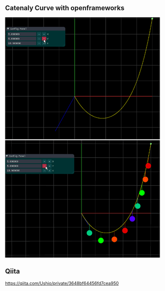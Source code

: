 ## Catenaly Curve with openframeworks
![render](f.gif)
![render](xmas.gif)

## Qiita
https://qiita.com/Ushio/private/3648bf64456fd7cea950